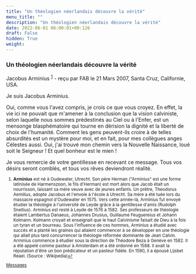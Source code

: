 ```yaml
---
title: "Un théologien néerlandais découvre la vérité"
menu_title: ""
description: "Un théologien néerlandais découvre la vérité"
date: 2022-06-01 06:00:01+00:126
draft: False
hidden: True
weight:
---
```

### Un théologien néerlandais découvre la vérité

Jacobus Arminius <sup id="a1">[1](#f1)</sup> - reçu par FAB le 21 Mars 2007, Santa Cruz, Californie, USA.

Je suis Jacobus Arminius.

Oui, comme vous l'avez compris, je crois ce que vous croyez. En effet, la vie ici ne pouvait que m'amener à la conclusion que la vision calviniste, selon laquelle nous sommes prédestinés au Ciel ou à l'Enfer, est un mensonge blasphématoire qui tourne en dérision la dignité et la liberté de choix de l'humanité. Comment les gens peuvent-ils croire à de telles absurdités est un mystère pour moi, et en fait, pour mes collègues anges Célestes aussi. Oui, j'ai trouvé mon chemin vers la Nouvelle Naissance, loué soit le Seigneur ! Et quel bonheur est le mien !

Je vous remercie de votre gentillesse en recevant ce message. Tous vos désirs seront comblés, et tous vos rêves deviendront réalité.
<small>

1. <large id="f1"> **Arminius** est né à Oudewater, Utrecht. Son père Herman ("Arminius" est une forme latinisée de Harmenszoon, le fils d'Herman) est mort alors que Jacob était un nourrisson, laissant sa mère veuve avec de jeunes enfants. Un prêtre, Theodorus Aemilius, adopte Jacobus et l'envoie à l'école à Utrecht. Sa mère a été tuée lors du massacre espagnol d'Oudewater en 1575. Vers cette année-là, Arminius fut envoyé étudier la théologie à l'université de Leyde grâce à la gentillesse d'amis (Rudolph Snellius). Arminius est resté à Leyde de 1576 à 1582. Ses professeurs de théologie étaient Lambertus Danaeus, Johannes Drusius, Guillaume Feuguereius et Johann Kolmann. Kolmann croyait et enseignait que le haut Calvinisme faisait de Dieu à la fois un tyran et un bourreau. Sous l'influence de ces hommes, Arminius a étudié avec succès et a planté les graines qui allaient commencer à se développer en une théologie qui allait plus tard concurrencer la théologie réformée dominante de Jean Calvin. Arminius commence à étudier sous la direction de Théodore Beza à Genève en 1582. Il a été appelé comme pasteur à Amsterdam et a été ordonné en 1588. Il avait la réputation d'être un bon prédicateur et un pasteur fidèle. En 1590, il a épousé Lijsbet Reael. (Source : Wikipedia)[↩](#a1)

[Messages](/fr-contemporary-messages/fr-contemporary-messages-by-date-order/fr-contemporary-messages-2007)